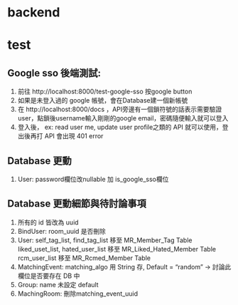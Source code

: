 # backend
# test

## Google sso 後端測試:
1. 前往 http://localhost:8000/test-google-sso 按google button
2. 如果是未登入過的 google 帳號，會在Database建一個新帳號
3. 在 http://localhost:8000/docs ，API旁邊有一個鎖符號的話表示需要驗證 user，點鎖後username輸入剛剛的google email，密碼隨便輸入就可以登入
4. 登入後， ex: read user me, update user profile之類的 API 就可以使用，登出後再打 API 會出現 401 error

## Database 更動
1. User: password欄位改nullable
         加 is_google_sso欄位
## Database 更動細節與待討論事項
1. 所有的 id 皆改為 uuid
2. BindUser: room_uuid 是否刪除
3. User: self_tag_list, find_tag_list 移至 MR_Member_Tag Table
         liked_uset_list, hated_user_list 移至 MR_Liked_Hated_Member Table
         rcm_user_list 移至 MR_Rcmed_Member Table
4. MatchingEvent: matching_algo 用 String 存, Default = “random” -> 討論此欄位是否要存在 DB 中
5. Group: name 未設定 default
6. MachingRoom: 刪除matching_event_uuid


